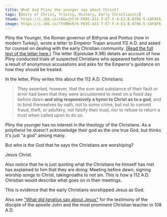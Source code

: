 ```yaml
---
title: What did Pliny the younger say about Christ?
tags: [Deity of Christ, Trinity, History, Early Christianity]
thumb: https://i.ibb.co/xGGwjhf/6-F695-A31-7-E7-F-4-E1-B-8706-5-CAFAF6-C3-F01.png
image: https://i.ibb.co/7VVBWvR/6-F695-A31-7-E7-F-4-E1-B-8706-5-CAFAF6-C3-F01.png
---
```


Pliny the Younger, the Roman governor of Bithynia and Pontus (now in modern Turkey), wrote a letter to Emperor Trajan around 112 A.D. and asked for counsel on dealing with the early Christian community. [(Read the full text of the letter here.)](/correspondence-between-pliny-the-younger-and-trajan/) The letter (Epistulae X.96) details an account of how Pliny conducted trials of suspected Christians who appeared before him as a result of anonymous accusations and asks for the Emperor's guidance on how they should be treated.

In the letter, Pliny writes this about the 112 A.D. Christians: 


> They asserted, however, that the sum and substance of their fault or error had been that they were accustomed to meet on a fixed day before dawn **and sing responsively a hymn to Christ as to a god**, and to bind themselves by oath, not to some crime, but not to commit fraud, theft, or adultery, not falsify their trust, nor to refuse to return a trust when called upon to do so. 

Pliny the younger has no interest in the theology of the Christians. As a polytheist he doesn't acknowledge their god as the one true God, but thinks it's just "a god" among many. 

But who is the God that he says the Christians are worshiping?

Jesus Christ.

Also notice that he is just quoting what the Christians he himself has met has explained to him that they are doing: Meeting before dawn, signing worship songs to Christ, takingnoaths to not sin. This is how a 112 A.D. Christian would describe what goes on in their meetings.

This is evidence that the early Christians worshipped Jesus as God.

Also see ["What did Ignatius say about Jesus"](/What-did-Ignatius-say-about-Jesus) for the testimony of the disciple of the apostle John and the most prominent Christian teacher in 108 A.D.